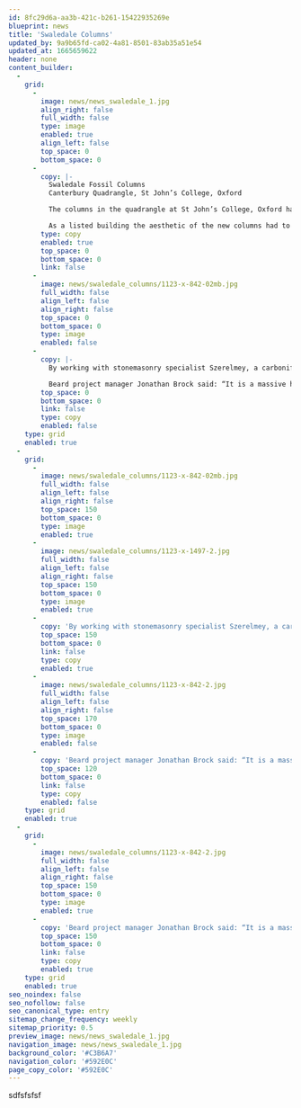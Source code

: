```yaml
---
id: 8fc29d6a-aa3b-421c-b261-15422935269e
blueprint: news
title: 'Swaledale Columns'
updated_by: 9a9b65fd-ca02-4a81-8501-83ab35a51e54
updated_at: 1665659622
header: none
content_builder:
  -
    grid:
      -
        image: news/news_swaledale_1.jpg
        align_right: false
        full_width: false
        type: image
        enabled: true
        align_left: false
        top_space: 0
        bottom_space: 0
      -
        copy: |-
          Swaledale Fossil Columns
          Canterbury Quadrangle, St John’s College, Oxford

          The columns in the quadrangle at St John’s College, Oxford had begun to fail structurally, ruling out a cosmetic repair. Once it was clear the columns would need to be removed, architect Wright & Wright and the Beard team set out to find the right replacements.

          As a listed building the aesthetic of the new columns had to be in keeping with the rest of the building but the site where the original stone was quarried closed down long ago. The stone for the original columns was Bletchingdon marble and was mined locally.
        type: copy
        enabled: true
        top_space: 0
        bottom_space: 0
        link: false
      -
        image: news/swaledale_columns/1123-x-842-02mb.jpg
        full_width: false
        align_left: false
        align_right: false
        top_space: 0
        bottom_space: 0
        type: image
        enabled: false
      -
        copy: |-
          By working with stonemasonry specialist Szerelmey, a carboniferous limestone, Swaledale fossil, was identified as the best replacement. As the stone is not commonly used in Oxford, approval from Oxford City Planning Department and Historic England had to be sought. After passing these approvals, the stone was quarried and worked to shape.

          Beard project manager Jonathan Brock said: “It is a massive honour to be entrusted to work on a building of such huge historical and cultural significance. As the columns are vital for the structure, it was crucial we found the perfect stone.
        top_space: 0
        bottom_space: 0
        link: false
        type: copy
        enabled: false
    type: grid
    enabled: true
  -
    grid:
      -
        image: news/swaledale_columns/1123-x-842-02mb.jpg
        full_width: false
        align_left: false
        align_right: false
        top_space: 150
        bottom_space: 0
        type: image
        enabled: true
      -
        image: news/swaledale_columns/1123-x-1497-2.jpg
        full_width: false
        align_left: false
        align_right: false
        top_space: 150
        bottom_space: 0
        type: image
        enabled: true
      -
        copy: 'By working with stonemasonry specialist Szerelmey, a carboniferous limestone, Swaledale fossil, was identified as the best replacement. As the stone is not commonly used in Oxford, approval from Oxford City Planning Department and Historic England had to be sought. After passing these approvals, the stone was quarried and worked to shape.'
        top_space: 150
        bottom_space: 0
        link: false
        type: copy
        enabled: true
      -
        image: news/swaledale_columns/1123-x-842-2.jpg
        full_width: false
        align_left: false
        align_right: false
        top_space: 170
        bottom_space: 0
        type: image
        enabled: false
      -
        copy: 'Beard project manager Jonathan Brock said: “It is a massive honour to be entrusted to work on a building of such huge historical and cultural significance. As the columns are vital for the structure, it was crucial we found the perfect stone.'
        top_space: 120
        bottom_space: 0
        link: false
        type: copy
        enabled: false
    type: grid
    enabled: true
  -
    grid:
      -
        image: news/swaledale_columns/1123-x-842-2.jpg
        full_width: false
        align_left: false
        align_right: false
        top_space: 150
        bottom_space: 0
        type: image
        enabled: true
      -
        copy: 'Beard project manager Jonathan Brock said: “It is a massive honour to be entrusted to work on a building of such huge historical and cultural significance. As the columns are vital for the structure, it was crucial we found the perfect stone.'
        top_space: 150
        bottom_space: 0
        link: false
        type: copy
        enabled: true
    type: grid
    enabled: true
seo_noindex: false
seo_nofollow: false
seo_canonical_type: entry
sitemap_change_frequency: weekly
sitemap_priority: 0.5
preview_image: news/news_swaledale_1.jpg
navigation_image: news/news_swaledale_1.jpg
background_color: '#C3B6A7'
navigation_color: '#592E0C'
page_copy_color: '#592E0C'
---
```

sdfsfsfsf